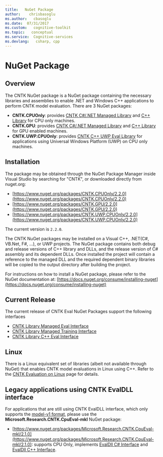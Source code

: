 ```yaml
---
title:   NuGet Package
author:    chrisbasoglu
ms.author:   cbasoglu
ms.date:  07/31/2017
ms.custom:   cognitive-toolkit
ms.topic:   conceptual
ms.service:  Cognitive-services
ms.devlang:   csharp, cpp
---
```


# NuGet Package

## Overview

The CNTK NuGet package is a NuGet package containing the necessary libraries and assemblies to enable .NET and Windows C++ applications to perform CNTK model evaluation. There are 3 NuGet packages:

* **CNTK.CPUOnly**: provides [CNTK C#/.NET Managed Library](./CNTK-Library-Managed-API.md) and [C++ Library](./CNTK-Library-Native-Eval-Interface.md) for CPU only machines.
* **CNTK.GPU**: provides [CNTK C#/.NET Managed Library](./CNTK-Library-Managed-API.md) and [C++ Library](./CNTK-Library-Native-Eval-Interface.md) for GPU enabled machines.
* **CNTK.UWP.CPUOnly**: provides [CNTK C++ UWP Eval Library](./CNTK-Library-Native-Eval-Interface.md) for applications using Universal Windows Platform (UWP) on CPU only machines.

## Installation
The package may be obtained through the NuGet Package Manager inside Visual Studio by searching for "CNTK", or downloaded directly from nuget.org:

* [https://www.nuget.org/packages/CNTK.CPUOnly/2.2.0](https://www.nuget.org/packages/CNTK.CPUOnly/2.2.0)
* [https://www.nuget.org/packages/CNTK.GPU/2.2.0](https://www.nuget.org/packages/CNTK.GPU/2.2.0)
* [https://www.nuget.org/packages/CNTK.UWP.CPUOnly/2.2.0](https://www.nuget.org/packages/CNTK.UWP.CPUOnly/2.2.0)

The current version is `2.2.0`.

The CNTK NuGet packages may be installed on a Visual C++, .NET(C#, VB.Net, F#, ...), or UWP projects. The NuGet package contains both debug and release versions of C++ library and DLLs, and the release version of C# assembly and its dependent DLLs. Once installed the project will contain a reference to the managed DLL and the required dependent binary libraries will be copied to the output directory after building the project.

For instructions on how to install a NuGet package, please refer to the NuGet documentation at:
[https://docs.nuget.org/consume/installing-nuget](https://docs.nuget.org/consume/installing-nuget)

## Current Release
The current release of CNTK Eval NuGet Packages support the following interfaces
* [CNTK Library Managed Eval Interface](./CNTK-Library-Managed-API.md)
* [CNTK Library Managed Training Interface](./Using-CNTK-with-CSharp.md)
* [CNTK Library C++ Eval Interface](./CNTK-Library-Native-Eval-Interface.md)

## Linux
There is a Linux equivalent set of libraries (albeit not available through NuGet) that enables CNTK model evaluations in Linux using C++. Refer to the [CNTK Evaluation on Linux](./CNTK-Library-Evaluation-on-Linux.md) page for details.

## Legacy applications using CNTK EvalDLL interface
For applications that are still using CNTK EvalDLL interface, which only supports the [model-v1 format](./CNTK-model-format.md), please use  the **Microsoft.Research.CNTK.CpuEval-mkl** NuGet package:
* [https://www.nuget.org/packages/Microsoft.Research.CNTK.CpuEval-mkl/2.1.0](https://www.nuget.org/packages/Microsoft.Research.CNTK.CpuEval-mkl/2.1.0): supports CPU Only, implements [EvalDll C# Interface](./EvalDll-Managed-API.md) and [EvalDll C++ Interface](./EvalDll-Native-API.md).
